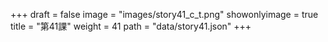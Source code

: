 +++
draft = false 
image = "images/story41_c_t.png" 
showonlyimage = true 
title = "第41課" 
weight = 41 
path = "data/story41.json" 
+++
